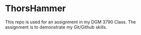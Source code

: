 ThorsHammer
===========

This repo is used for an assignment in my DGM 3790 Class. The assignment is to demonstrate my Git/Github skills.
